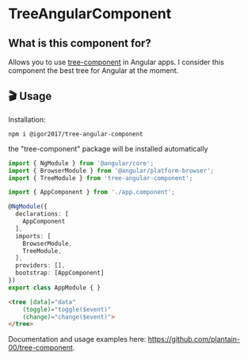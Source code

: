 # TreeAngularComponent

## What is this component for?

Allows you to use [tree-component](https://github.com/plantain-00/tree-component) in Angular apps.
I consider this component the best tree for Angular at the moment.

## :clapper: Usage

Installation:

`npm i @igor2017/tree-angular-component`

the "tree-component" package will be installed automatically

```typescript
import { NgModule } from '@angular/core';
import { BrowserModule } from '@angular/platform-browser';
import { TreeModule } from 'tree-angular-component';

import { AppComponent } from './app.component';

@NgModule({
  declarations: [
    AppComponent
  ],
  imports: [
    BrowserModule,
    TreeModule,
  ],
  providers: [],
  bootstrap: [AppComponent]
})
export class AppModule { }
```

```html
<tree [data]="data"
    (toggle)="toggle($event)"
    (change)="change($event)">
</tree>
```

Documentation and usage examples here: https://github.com/plantain-00/tree-component.
